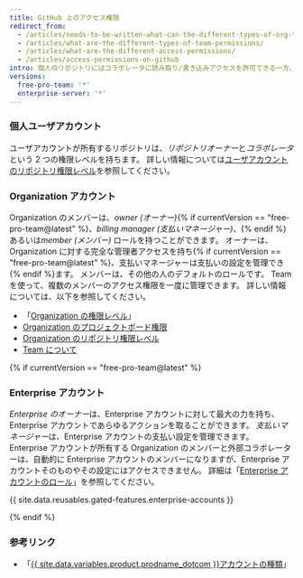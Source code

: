 ```yaml
---
title: GitHub 上のアクセス権限
redirect_from:
  - /articles/needs-to-be-written-what-can-the-different-types-of-org-team-permissions-do/
  - /articles/what-are-the-different-types-of-team-permissions/
  - /articles/what-are-the-different-access-permissions/
  - /articles/access-permissions-on-github
intro: 個人のリポジトリにはコラボレータに読み取り/書き込みアクセスを許可できる一方、Organization のメンバーは、Organization のリポジトリに対してより精細なアクセス権限を持つことができます。
versions:
  free-pro-team: '*'
  enterprise-server: '*'
---
```


### 個人ユーザアカウント

ユーザアカウントが所有するリポジトリは、*リポジトリオーナー*と*コラボレータ*という 2 つの権限レベルを持ちます。 詳しい情報については[ユーザアカウントのリポジトリ権限レベル](/articles/permission-levels-for-a-user-account-repository)を参照してください。

### Organization アカウント

Organization のメンバーは、*owner (オーナー)*{% if currentVersion == "free-pro-team@latest" %}、*billing manager (支払いマネージャー)*、{% endif %}あるいは*member (メンバー)* ロールを持つことができます。 オーナーは、Organization に対する完全な管理者アクセスを持ち{% if currentVersion == "free-pro-team@latest" %}、支払いマネージャーは支払いの設定を管理でき{% endif %}ます。 メンバーは、その他の人のデフォルトのロールです。 Team を使って、複数のメンバーのアクセス権限を一度に管理できます。 詳しい情報については、以下を参照してください。
- 「[Organization の権限レベル](/articles/permission-levels-for-an-organization)」
- [Organization のプロジェクトボード権限](/articles/project-board-permissions-for-an-organization)
- [Organization のリポジトリ権限レベル](/articles/repository-permission-levels-for-an-organization)
- [Team について](/articles/about-teams)

{% if currentVersion == "free-pro-team@latest" %}

### Enterprise アカウント

*Enterprise のオーナー*は、Enterprise アカウントに対して最大の力を持ち、Enterprise アカウントであらゆるアクションを取ることができます。 *支払いマネージャー*は、Enterprise アカウントの支払い設定を管理できます。 Enterprise アカウントが所有する Organization のメンバーと外部コラボレーターは、自動的に Enterprise アカウントのメンバーになりますが、Enterprise アカウントそのものやその設定にはアクセスできません。 詳細は「[Enterprise アカウントのロール](/articles/roles-for-an-enterprise-account)」を参照してください。

{{ site.data.reusables.gated-features.enterprise-accounts }}

{% endif %}

### 参考リンク

- 「[{{ site.data.variables.product.prodname_dotcom }}アカウントの種類](/articles/types-of-github-accounts)」
